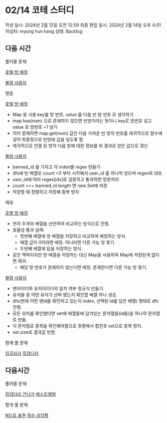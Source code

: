 # 02/14 코테 스터디

작성 일시: 2024년 2월 12일 오전 12:59
최종 편집 일시: 2024년 2월 14일 오후 4:01
작성자: myung hun kang
상태: Backlog

## 다음 시간

풀어올 문제

[호텔 방 배정](https://school.programmers.co.kr/learn/courses/30/lessons/64063)

[불량 사용자](https://school.programmers.co.kr/learn/courses/30/lessons/64064) 

명훈

[호텔 방 배정](https://school.programmers.co.kr/learn/courses/30/lessons/64063)

- Map 을 사용 key를 방 번호, value 를 다음 빈 방 번호 로 생각하기
- map.has(num) 으로 존재하지 않으면 빈방이라는 뜻이니 key로 방번호 넣고 value 로 방번호 +1 넣기
- 이미 존재하면 map.get(num) 값인 다음 가까운 빈 방의 번호를  재귀적으로 함수에 넣어 최종정으로 빈방에 값을 넣도록 함
- 재귀적으로 연결 된 방의 다음 방에 대한 정보를 위 결과로 얻은 값으로 갱신

[불량 사용자](https://school.programmers.co.kr/learn/courses/30/lessons/64064) 

- banned_id 를 가지고 각 index별 regex 만들기
- dfs에 빈 배열로 count =0 부터 시작해서 user_id 를 하나씩 넣으며 regex와 대조
- user_id에 따라 regex[idx]로 검증하고 통과하면 방문처리
- count === banned_id.length 면 new Set에 저장
- 저장할 때 정렬하고 저장해 중복 방지

재욱

[호텔 방 배정](https://school.programmers.co.kr/learn/courses/30/lessons/64063)

- 먼저 두개의 배열을 선언하여 비교하는 방식으로 진행.
- 효율성 통과 실패.
    - 첫번째 배열에 방 배열을 저장하고 비교하여 배정하는 방식.
    - 배열 값이 0이라면 배정. 아니라면 다른 가능 방 찾기.
    - 두번째 배열에 답을 저장하는 방식.
- 같은 맥락이지만 방 배열을 저장하는 대신 Map을 사용하여 Map에 저장된게 없다면 재귀.
    - 해당 방 번호가 존재하지 않는다면 배정. 존재한다면 다른 가능 방 찾기.

[불량 사용자](https://school.programmers.co.kr/learn/courses/30/lessons/64064) 

- 밴아이디와 유저아이디의 일치 여부 정규식 만들기.
- 유저들 중 어떤 유저가 선택 됐는지 확인할 배열 하나 생성.
- dfs(현재 어떤 밴id를 확인하고 있는지 index, 선택된 id를 담은 배열) 형태로 dfs 진행.
- 모든 유저를 확인했다면 set에 배열들에 담겨있는 문자열들(id들)을 하나의 문자열로 만듦.
- 이 문자열로 중복을 확인해야함으로 정렬해서 합친후 set으로 중복 방지.
- set.size로 결과값 반환.

함께 풀 문제

[입국심사](https://school.programmers.co.kr/learn/courses/30/lessons/43238)  [징검다리](https://school.programmers.co.kr/learn/courses/30/lessons/43236)

## 다음시간

풀어올 문제 

[징검다리 건너기](https://school.programmers.co.kr/learn/courses/30/lessons/64062) [베스트앨범](https://school.programmers.co.kr/learn/courses/30/lessons/42579)

함게 풀 문제 

[N으로 표현](https://school.programmers.co.kr/learn/courses/30/lessons/42895)  [정수 삼각형](https://school.programmers.co.kr/learn/courses/30/lessons/43105)